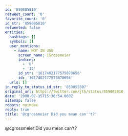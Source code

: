 ```yaml
---
id: '859085810'
retweet_count: '0'
favorite_count: '0'
id_str: '859085810'
retweeted: false
entities:
  hashtags: []
  symbols: []
  user_mentions:
    - name: NOT IN USE
      screen_name: CGrossmeier
      indices:
        - '0'
        - '12'
      id_str: '1617402177575878656'
      id: '1617402177575878656'
  urls: []
in_reply_to_status_id_str: '859055507'
original_url: https://twitter.com/jth/status/859085810
date: '2008-07-15T15:30:54.000Z'
sitemap: false
robots: noindex
reply: true
title: '@cgrossmeier Did you mean can''t?'
---
```


@cgrossmeier Did you mean can't?
